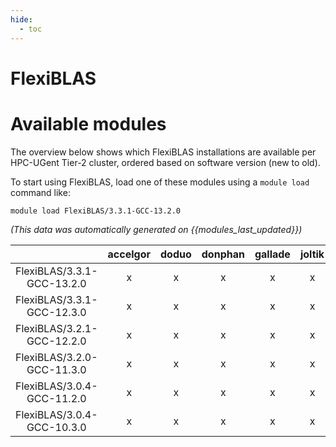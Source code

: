 ```yaml
---
hide:
  - toc
---
```


FlexiBLAS
=========

# Available modules


The overview below shows which FlexiBLAS installations are available per HPC-UGent Tier-2 cluster, ordered based on software version (new to old).

To start using FlexiBLAS, load one of these modules using a `module load` command like:

```shell
module load FlexiBLAS/3.3.1-GCC-13.2.0
```

*(This data was automatically generated on {{modules_last_updated}})*  

| |accelgor|doduo|donphan|gallade|joltik|shinx|skitty|
| :---: | :---: | :---: | :---: | :---: | :---: | :---: | :---: |
|FlexiBLAS/3.3.1-GCC-13.2.0|x|x|x|x|x|x|x|
|FlexiBLAS/3.3.1-GCC-12.3.0|x|x|x|x|x|x|x|
|FlexiBLAS/3.2.1-GCC-12.2.0|x|x|x|x|x|-|-|
|FlexiBLAS/3.2.0-GCC-11.3.0|x|x|x|x|x|x|-|
|FlexiBLAS/3.0.4-GCC-11.2.0|x|x|x|x|x|-|-|
|FlexiBLAS/3.0.4-GCC-10.3.0|x|x|x|x|x|-|-|
